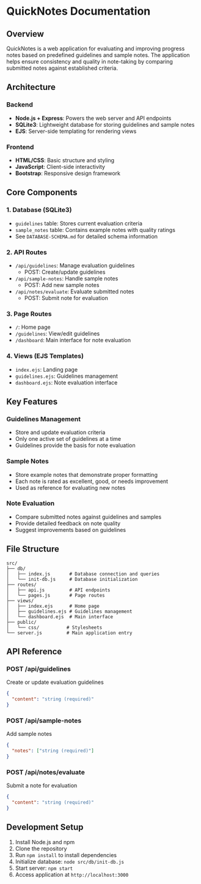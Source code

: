 # QuickNotes Documentation

## Overview
QuickNotes is a web application for evaluating and improving progress notes based on predefined guidelines and sample notes. The application helps ensure consistency and quality in note-taking by comparing submitted notes against established criteria.

## Architecture

### Backend
- **Node.js + Express**: Powers the web server and API endpoints
- **SQLite3**: Lightweight database for storing guidelines and sample notes
- **EJS**: Server-side templating for rendering views

### Frontend
- **HTML/CSS**: Basic structure and styling
- **JavaScript**: Client-side interactivity
- **Bootstrap**: Responsive design framework

## Core Components

### 1. Database (SQLite3)
- `guidelines` table: Stores current evaluation criteria
- `sample_notes` table: Contains example notes with quality ratings
- See `DATABASE-SCHEMA.md` for detailed schema information

### 2. API Routes
- `/api/guidelines`: Manage evaluation guidelines
  - POST: Create/update guidelines
- `/api/sample-notes`: Handle sample notes
  - POST: Add new sample notes
- `/api/notes/evaluate`: Evaluate submitted notes
  - POST: Submit note for evaluation

### 3. Page Routes
- `/`: Home page
- `/guidelines`: View/edit guidelines
- `/dashboard`: Main interface for note evaluation

### 4. Views (EJS Templates)
- `index.ejs`: Landing page
- `guidelines.ejs`: Guidelines management
- `dashboard.ejs`: Note evaluation interface

## Key Features

### Guidelines Management
- Store and update evaluation criteria
- Only one active set of guidelines at a time
- Guidelines provide the basis for note evaluation

### Sample Notes
- Store example notes that demonstrate proper formatting
- Each note is rated as excellent, good, or needs improvement
- Used as reference for evaluating new notes

### Note Evaluation
- Compare submitted notes against guidelines and samples
- Provide detailed feedback on note quality
- Suggest improvements based on guidelines

## File Structure
```
src/
├── db/
│   ├── index.js       # Database connection and queries
│   └── init-db.js     # Database initialization
├── routes/
│   ├── api.js         # API endpoints
│   └── pages.js       # Page routes
├── views/
│   ├── index.ejs      # Home page
│   ├── guidelines.ejs # Guidelines management
│   └── dashboard.ejs  # Main interface
├── public/
│   └── css/          # Stylesheets
└── server.js         # Main application entry
```

## API Reference

### POST /api/guidelines
Create or update evaluation guidelines
```json
{
  "content": "string (required)"
}
```

### POST /api/sample-notes
Add sample notes
```json
{
  "notes": ["string (required)"]
}
```

### POST /api/notes/evaluate
Submit a note for evaluation
```json
{
  "content": "string (required)"
}
```

## Development Setup
1. Install Node.js and npm
2. Clone the repository
3. Run `npm install` to install dependencies
4. Initialize database: `node src/db/init-db.js`
5. Start server: `npm start`
6. Access application at `http://localhost:3000`
